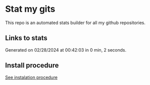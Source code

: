 # Stat my gits

This repo is an automated stats builder for all my github repositories.

## Links to stats


Generated on 02/28/2024 at 00:42:03 in 0 min, 2 seconds.

## Install procedure

[See instalation procedure](./src/install.md)
